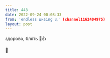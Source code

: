 ```yaml
---
title: 443
date: 2022-09-24 00:08:33
from: 'endless шизing ⍼' (channel1162404975)
layout: post
---
```


здорово, блять 🤣👍

🤡
